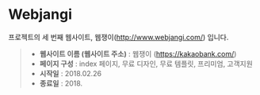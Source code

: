 # Webjangi

프로젝트의 세 번째 웹사이트, 웹쟁이(http://www.webjangi.com/) 입니다.

>- **웹사이트 이름 (웹사이트 주소)** : 웹쟁이 (https://kakaobank.com/)
>- **페이지 구성** : index 페이지, 무료 디자인, 무료 템플릿, 프리미엄, 고객지원
>- **시작일** : 2018.02.26
>- **종료일** : 2018.

